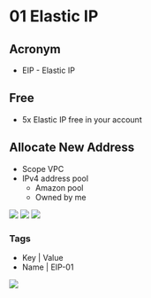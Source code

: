 # 01 Elastic IP

## Acronym
* EIP - Elastic IP 

## Free
* 5x Elastic IP free in your account

## Allocate New Address
* Scope VPC
* IPv4 address pool
  * Amazon pool
  * Owned by me
  
[<img src="https://i.imgur.com/CmQzxWc.png">](https://i.imgur.com/CmQzxWc.png)
[<img src="https://i.imgur.com/fYqrb4Z.png">](https://i.imgur.com/fYqrb4Z.png)
[<img src="https://i.imgur.com/MZXva1J.png">](https://i.imgur.com/MZXva1J.png)

### Tags
* Key | Value
 * Name | EIP-01
 
 [<img src="https://i.imgur.com/6QhLYi4.png">](https://i.imgur.com/6QhLYi4.png)
